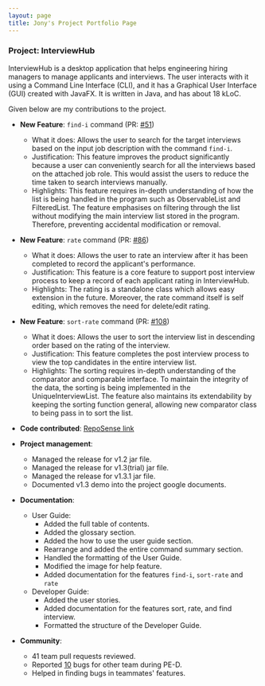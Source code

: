 ```yaml
---
layout: page
title: Jony's Project Portfolio Page
---
```


### Project: InterviewHub

InterviewHub is a desktop application that helps engineering hiring managers to manage applicants and interviews. The user interacts with it using a Command Line Interface (CLI), and it has a Graphical User Interface (GUI) created with JavaFX. It is written in Java, and has about 18 kLoC.

Given below are my contributions to the project.

* **New Feature**: `find-i` command (PR: [#51](https://github.com/AY2324S1-CS2103T-T11-2/tp/pull/51))
  * What it does: Allows the user to search for the target interviews based on the input job description with the command `find-i`.
  * Justification: This feature improves the product significantly because a user can conveniently search for all the interviews based on the attached job role. This would assist the users to reduce the time taken to search interviews manually.
  * Highlights: This feature requires in-depth understanding of how the list is being handled in the program such as ObservableList and FilteredList. The feature emphasises on filtering through the list without modifying the main interview list stored in the program. Therefore, preventing accidental modification or removal.

* **New Feature**: `rate` command (PR: [#86](https://github.com/AY2324S1-CS2103T-T11-2/tp/pull/86))
  * What it does: Allows the user to rate an interview after it has been completed to record the applicant's performance.
  * Justification: This feature is a core feature to support post interview process to keep a record of each applicant rating in InterviewHub.
  * Highlights: The rating is a standalone class which allows easy extension in the future. Moreover, the rate command itself is self editing, which removes the need for delete/edit rating.

* **New Feature**: `sort-rate` command (PR: [#108](https://github.com/AY2324S1-CS2103T-T11-2/tp/pull/108))
  * What it does: Allows the user to sort the interview list in descending order based on the rating of the interview.
  * Justification: This feature completes the post interview process to view the top candidates in the entire interview list.
  * Highlights: The sorting requires in-depth understanding of the comparator and comparable interface. To maintain the integrity of the data, the sorting is being implemented in the UniqueInterviewList. The feature also maintains its extendability by keeping the sorting function general, allowing new comparator class to being pass in to sort the list.

* **Code contributed**: [RepoSense link](https://nus-cs2103-ay2324s1.github.io/tp-dashboard/?search=jonyxzx&breakdown=true)

* **Project management**:
  * Managed the release for v1.2 jar file.
  * Managed the release for v1.3(trial) jar file.
  * Managed the release for v1.3.1 jar file.
  * Documented v1.3 demo into the project google documents.

* **Documentation**:
  * User Guide:
    * Added the full table of contents.
    * Added the glossary section.
    * Added the how to use the user guide section.
    * Rearrange and added the entire command summary section.
    * Handled the formatting of the User Guide.
    * Modified the image for help feature.
    * Added documentation for the features `find-i`, `sort-rate` and `rate`
  * Developer Guide:
    * Added the user stories.
    * Added documentation for the features sort, rate, and find interview.
    * Formatted the structure of the Developer Guide.

* **Community**:
  * 41 team pull requests reviewed.
  * Reported [10](https://github.com/Jonyxzx/ped/issues) bugs for other team during PE-D.
  * Helped in finding bugs in teammates' features.
